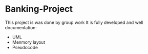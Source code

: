 # Banking-Project
This project is was done by group work
It is fully developed and well documentation:
  + UML
  + Menmory layout
  + Pseudocode  

